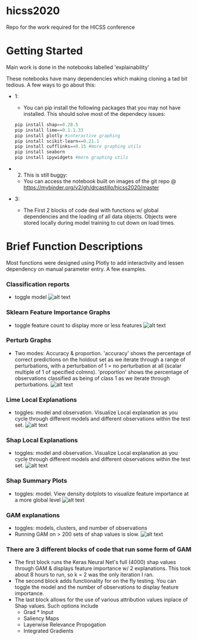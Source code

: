 # hicss2020
Repo for the work required for the HICSS conference

# Getting Started
Main work is done in the notebooks labelled 'explainability'

These notebooks have many dependencies which making cloning a tad bit tedious.
A few ways to go about this:

- 1:
  - You can pip install the following packages that you may not have installed. This should solve most of the dependecy issues:
  ```python
  pip install shap==0.28.5
  pip install lime==0.1.1.33
  pip install plotly #interactive graphing
  pip install scikit-learn==0.21.1
  pip install cufflinks==0.15 #more graphing utils
  pip install seaborn
  pip install ipywidgets #more graphing utils
  ```
- 2. This is still buggy:
    - You can access the notebook built on images of the git repo @ https://mybinder.org/v2/gh/drcastillo/hicss2020/master


 - 3:
   - The First 2 blocks of code deal with functions w/ global dependencies and the loading of all data objects.
    Objects were stored locally during model training to cut down on load times.

# Brief Function Descriptions
Most functions were designed using Plotly to add interactivity and lessen dependency on manual parameter entry.
A few examples.
### Classification reports
- toggle model
![alt text](https://github.com/drcastillo/hicss2020/blob/master/images/classreport_jpg.PNG "Logo Title Text 1")

### Sklearn Feature Importance Graphs
  - toggle feature count to display more or less features
  ![alt text](https://github.com/drcastillo/hicss2020/blob/master/images/sklearnfeatimp_jpg.PNG "Logo Title Text 1")

### Perturb Graphs
  - Two modes: Accuracy & proportion.
    'accuracy' shows the percentage of correct predictions on the holdout set as we iterate through a range of perturbations,
    with a perturbation of 1 = no perturbation at all (scalar multiple of 1 of specified colmns).
    'proportion' shows the percentage of observations classified as being of class 1 as we iterate through perturbations.
  ![alt text](https://github.com/drcastillo/hicss2020/blob/master/images/pert_graph_2.jpg "Logo Title Text 1")  

### Lime Local Explanations
  - toggles: model and observation. Visualize Local explanation as you cycle through different models and different observations within the test set.
  ![alt text](https://github.com/drcastillo/hicss2020/blob/master/images/lime_local.jpg "Logo Title Text 1")  

### Shap Local Explanations
  - toggles: model and observation. Visualize Local explanation as you cycle through different models and different observations within the test set.
  ![alt text](https://github.com/drcastillo/hicss2020/blob/master/images/shap_local.jpg "Logo Title Text 1")  

### Shap Summary Plots
  - toggles: model. View density dotplots to visualize feature importance at a more global level
  ![alt text](https://github.com/drcastillo/hicss2020/blob/master/images/shap_summary.jpg "Logo Title Text 1")  

### GAM explanations
  - toggles: models, clusters, and number of observations
  - Running GAM on > 200 sets of shap values is slow.
  ![alt text](https://github.com/drcastillo/hicss2020/blob/master/images/gam_jpg.PNG "Logo Title Text 1")  

### There are 3 different blocks of code that run some form of GAM
  - The first block runs the Keras Neural Net's full (4000) shap values through GAM & displays feature importance w/ 2 explanations.
      This took about 8 hours to run, so k = 2 was the only iteration I ran.
  - The second block adds functionality for on the fly testing. You can toggle the model and the number of observations to display feature importance.
  - The last block allows for the use of various attribution values inplace of Shap values. Such options include
    - Grad * Input
    - Saliency Maps
    - Layerwise Relevance Propogation
    - Integrated Gradients
